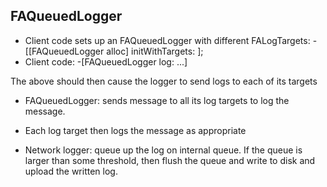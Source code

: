 ## FAQueuedLogger

- Client code sets up an FAQueuedLogger with different FALogTargets: -[[FAQueuedLogger alloc] initWithTargets: <NSArray of targets>];
- Client code: -[FAQueuedLogger log: <format>...]


The above should then cause the logger to send logs to each of its targets

- FAQueuedLogger: sends message to all its log targets to log the message. 
- Each log target then logs the message as appropriate

- Network logger: queue up the log on internal queue. If the queue is larger than some threshold, then flush the queue and write to disk and upload the written log. 